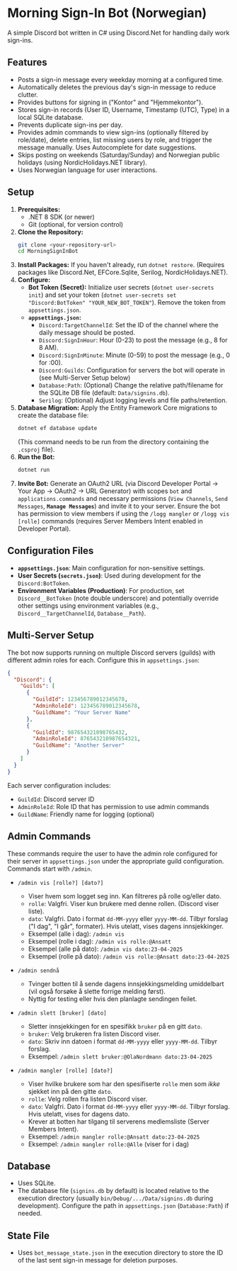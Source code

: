# Morning Sign-In Bot (Norwegian)

A simple Discord bot written in C# using Discord.Net for handling daily work sign-ins.

## Features

- Posts a sign-in message every weekday morning at a configured time.
- Automatically deletes the previous day's sign-in message to reduce clutter.
- Provides buttons for signing in ("Kontor" and "Hjemmekontor").
- Stores sign-in records (User ID, Username, Timestamp (UTC), Type) in a local SQLite database.
- Prevents duplicate sign-ins per day.
- Provides admin commands to view sign-ins (optionally filtered by role/date), delete entries, list missing users by role, and trigger the message manually. Uses Autocomplete for date suggestions.
- Skips posting on weekends (Saturday/Sunday) and Norwegian public holidays (using NordicHolidays.NET library).
- Uses Norwegian language for user interactions.

## Setup

1.  **Prerequisites:**
    - .NET 8 SDK (or newer)
    - Git (optional, for version control)
2.  **Clone the Repository:**
    ```bash
    git clone <your-repository-url>
    cd MorningSignInBot
    ```
3.  **Install Packages:** If you haven't already, run `dotnet restore`. (Requires packages like Discord.Net, EFCore.Sqlite, Serilog, NordicHolidays.NET).
4.  **Configure:**
    - **Bot Token (Secret):** Initialize user secrets (`dotnet user-secrets init`) and set your token (`dotnet user-secrets set "Discord:BotToken" "YOUR_NEW_BOT_TOKEN"`). Remove the token from `appsettings.json`.
    - **`appsettings.json`:**
      - `Discord:TargetChannelId`: Set the ID of the channel where the daily message should be posted.
      - `Discord:SignInHour`: Hour (0-23) to post the message (e.g., 8 for 8 AM).
      - `Discord:SignInMinute`: Minute (0-59) to post the message (e.g., 0 for :00).
      - `Discord:Guilds`: Configuration for servers the bot will operate in (see Multi-Server Setup below)
      - `Database:Path`: (Optional) Change the relative path/filename for the SQLite DB file (default: `Data/signins.db`).
      - `Serilog`: (Optional) Adjust logging levels and file paths/retention.
5.  **Database Migration:** Apply the Entity Framework Core migrations to create the database file:
    ```bash
    dotnet ef database update
    ```
    (This command needs to be run from the directory containing the `.csproj` file).
6.  **Run the Bot:**
    ```bash
    dotnet run
    ```
7.  **Invite Bot:** Generate an OAuth2 URL (via Discord Developer Portal -> Your App -> OAuth2 -> URL Generator) with scopes `bot` and `applications.commands` and necessary permissions (`View Channels`, `Send Messages`, **`Manage Messages`**) and invite it to your server. Ensure the bot has permission to view members if using the `/logg mangler` or `/logg vis [rolle]` commands (requires Server Members Intent enabled in Developer Portal).

## Configuration Files

- **`appsettings.json`**: Main configuration for non-sensitive settings.
- **User Secrets (`secrets.json`)**: Used during development for the `Discord:BotToken`.
- **Environment Variables (Production)**: For production, set `Discord__BotToken` (note double underscore) and potentially override other settings using environment variables (e.g., `Discord__TargetChannelId`, `Database__Path`).

## Multi-Server Setup

The bot now supports running on multiple Discord servers (guilds) with different admin roles for each. Configure this in `appsettings.json`:

```json
{
  "Discord": {
    "Guilds": [
      {
        "GuildId": 123456789012345678,
        "AdminRoleId": 123456789012345678,
        "GuildName": "Your Server Name"
      },
      {
        "GuildId": 987654321098765432,
        "AdminRoleId": 876543210987654321,
        "GuildName": "Another Server"
      }
    ]
  }
}
```

Each server configuration includes:
- `GuildId`: Discord server ID
- `AdminRoleId`: Role ID that has permission to use admin commands
- `GuildName`: Friendly name for logging (optional)

## Admin Commands

These commands require the user to have the admin role configured for their server in `appsettings.json` under the appropriate guild configuration. Commands start with `/admin`.

- `/admin vis [rolle?] [dato?]`

  - Viser hvem som logget seg inn. Kan filtreres på rolle og/eller dato.
  - `rolle`: Valgfri. Viser kun brukere med denne rollen. (Discord viser liste).
  - `dato`: Valgfri. Dato i format `dd-MM-yyyy` eller `yyyy-MM-dd`. Tilbyr forslag ("I dag", "I går", formater). Hvis utelatt, vises dagens innsjekkinger.
  - Eksempel (alle i dag): `/admin vis`
  - Eksempel (rolle i dag): `/admin vis rolle:@Ansatt`
  - Eksempel (alle på dato): `/admin vis dato:23-04-2025`
  - Eksempel (rolle på dato): `/admin vis rolle:@Ansatt dato:23-04-2025`

- `/admin sendnå`

  - Tvinger botten til å sende dagens innsjekkingsmelding umiddelbart (vil også forsøke å slette forrige melding først).
  - Nyttig for testing eller hvis den planlagte sendingen feilet.

- `/admin slett [bruker] [dato]`

  - Sletter innsjekkingen for en spesifikk `bruker` på en gitt `dato`.
  - `bruker`: Velg brukeren fra listen Discord viser.
  - `dato`: Skriv inn datoen i format `dd-MM-yyyy` eller `yyyy-MM-dd`. Tilbyr forslag.
  - Eksempel: `/admin slett bruker:@OlaNordmann dato:23-04-2025`

- `/admin mangler [rolle] [dato?]`
  - Viser hvilke brukere som har den spesifiserte `rolle` men som _ikke_ sjekket inn på den gitte `dato`.
  - `rolle`: Velg rollen fra listen Discord viser.
  - `dato`: Valgfri. Dato i format `dd-MM-yyyy` eller `yyyy-MM-dd`. Tilbyr forslag. Hvis utelatt, vises for dagens dato.
  - Krever at botten har tilgang til serverens medlemsliste (Server Members Intent).
  - Eksempel: `/admin mangler rolle:@Ansatt dato:23-04-2025`
  - Eksempel: `/admin mangler rolle:@Alle` (viser for i dag)

## Database

- Uses SQLite.
- The database file (`signins.db` by default) is located relative to the execution directory (usually `bin/Debug/.../Data/signins.db` during development). Configure the path in `appsettings.json` (`Database:Path`) if needed.

## State File

- Uses `bot_message_state.json` in the execution directory to store the ID of the last sent sign-in message for deletion purposes.
